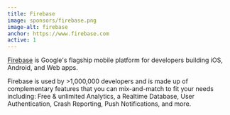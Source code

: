 ```yaml
---
title: Firebase
image: sponsors/firebase.png
image-alt: firebase
anchor: https://www.firebase.com
active: 1
---
```


<a href="https://www.firebase.com" target="_blank">Firebase</a>  is Google's flagship mobile platform for developers building iOS, Android, and Web apps.

Firebase is used by >1,000,000 developers and is made up of complementary features that you can mix-and-match to fit your needs including: Free & unlimited Analytics, a Realtime Database, User Authentication, Crash Reporting, Push Notifications, and more.

